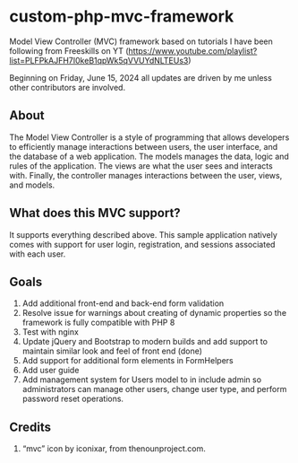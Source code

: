 # custom-php-mvc-framework
Model View Controller (MVC) framework based on tutorials I have been following from Freeskills on YT (https://www.youtube.com/playlist?list=PLFPkAJFH7I0keB1qpWk5qVVUYdNLTEUs3)

Beginning on Friday, June 15, 2024 all updates are driven by me unless other contributors are involved.

## About
The Model View Controller is a style of programming that allows developers to efficiently manage interactions between users, the user interface, and the database of a web application.  The models manages the data, logic and rules of the application.  The views are what the user sees and interacts with.  Finally, the controller manages interactions between the user, views, and models.

## What does this MVC support?
It supports everything described above.  This sample application natively comes with support for user login, registration, and sessions associated with each user.

## Goals
1. Add additional front-end and back-end form validation
2. Resolve issue for warnings about creating of dynamic properties so the framework is fully compatible with PHP 8
3. Test with nginx
4. Update jQuery and Bootstrap to modern builds and add support to maintain similar look and feel of front end (done)
5. Add support for additional form elements in FormHelpers
6. Add user guide
7. Add management system for Users model to in include admin so administrators can manage other users, change user type, and perform password reset operations.

## Credits
1. “mvc” icon by iconixar, from thenounproject.com.
